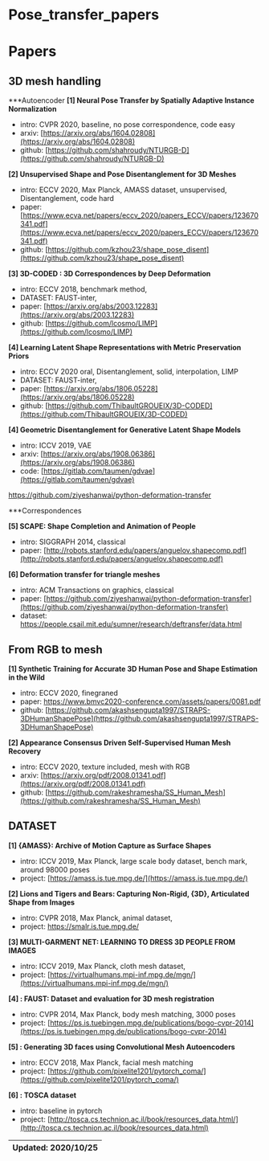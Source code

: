 # Pose_transfer_papers

# Papers
## 3D mesh handling
***Autoencoder
**[1] Neural Pose Transfer by Spatially Adaptive Instance Normalization**
- intro: CVPR 2020, baseline, no pose correspondence, code easy
- arxiv: [https://arxiv.org/abs/1604.02808](https://arxiv.org/abs/1604.02808)
- github: [https://github.com/shahroudy/NTURGB-D](https://github.com/shahroudy/NTURGB-D)

**[2] Unsupervised Shape and Pose Disentanglement for 3D Meshes**
- intro: ECCV 2020, Max Planck, AMASS dataset, unsupervised, Disentanglement, code hard
- paper: [https://www.ecva.net/papers/eccv_2020/papers_ECCV/papers/123670341.pdf](https://www.ecva.net/papers/eccv_2020/papers_ECCV/papers/123670341.pdf)
- github: [https://github.com/kzhou23/shape_pose_disent](https://github.com/kzhou23/shape_pose_disent)

**[3] 3D-CODED : 3D Correspondences by Deep Deformation**
- intro: ECCV 2018, benchmark method,
- DATASET: FAUST-inter, 
- paper: [https://arxiv.org/abs/2003.12283](https://arxiv.org/abs/2003.12283)
- github: [https://github.com/lcosmo/LIMP](https://github.com/lcosmo/LIMP)

**[4] Learning Latent Shape Representations with Metric Preservation Priors**
- intro: ECCV 2020 oral, Disentanglement, solid, interpolation, LIMP
- DATASET: FAUST-inter, 
- paper: [https://arxiv.org/abs/1806.05228](https://arxiv.org/abs/1806.05228)
- github: [https://github.com/ThibaultGROUEIX/3D-CODED](https://github.com/ThibaultGROUEIX/3D-CODED)

**[4] Geometric Disentanglement for Generative Latent Shape Models**
- intro: ICCV 2019, VAE
- arxiv: [https://arxiv.org/abs/1908.06386](https://arxiv.org/abs/1908.06386)
- code: [https://gitlab.com/taumen/gdvae](https://gitlab.com/taumen/gdvae)

https://github.com/ziyeshanwai/python-deformation-transfer

***Correspondences

**[5] SCAPE: Shape Completion and Animation of People**
- intro: SIGGRAPH 2014, classical
- paper: [http://robots.stanford.edu/papers/anguelov.shapecomp.pdf](http://robots.stanford.edu/papers/anguelov.shapecomp.pdf)

**[6] Deformation transfer for triangle meshes**
- intro: ACM Transactions on graphics, classical
- paper: [https://github.com/ziyeshanwai/python-deformation-transfer](https://github.com/ziyeshanwai/python-deformation-transfer)
- dataset: https://people.csail.mit.edu/sumner/research/deftransfer/data.html

## From RGB to mesh

**[1] Synthetic Training for Accurate 3D Human Pose and Shape Estimation in the Wild**
- intro: ECCV 2020, finegraned
- paper: https://www.bmvc2020-conference.com/assets/papers/0081.pdf
- github: [https://github.com/akashsengupta1997/STRAPS-3DHumanShapePose](https://github.com/akashsengupta1997/STRAPS-3DHumanShapePose)

**[2] Appearance Consensus Driven Self-Supervised Human Mesh Recovery**
- intro: ECCV 2020, texture included, mesh with RGB
- arxiv: [https://arxiv.org/pdf/2008.01341.pdf](https://arxiv.org/pdf/2008.01341.pdf)
- github: [https://github.com/rakeshramesha/SS_Human_Mesh](https://github.com/rakeshramesha/SS_Human_Mesh)

## DATASET
**[1] {AMASS}: Archive of Motion Capture as Surface Shapes**
- intro: ICCV 2019, Max Planck, large scale body dataset, bench mark, around 98000 poses
- project: [https://amass.is.tue.mpg.de/](https://amass.is.tue.mpg.de/)

**[2] Lions and Tigers and Bears: Capturing Non-Rigid, {3D}, Articulated Shape from Images**
- intro: CVPR 2018, Max Planck, animal dataset, 
- project: https://smalr.is.tue.mpg.de/

**[3] MULTI-GARMENT NET: LEARNING TO DRESS 3D PEOPLE FROM IMAGES**
- intro: ICCV 2019, Max Planck, cloth mesh dataset, 
- project: [https://virtualhumans.mpi-inf.mpg.de/mgn/](https://virtualhumans.mpi-inf.mpg.de/mgn/)

**[4] : FAUST: Dataset and evaluation for 3D mesh registration**
- intro: CVPR 2014, Max Planck, body mesh matching, 3000 poses 
- project: [https://ps.is.tuebingen.mpg.de/publications/bogo-cvpr-2014](https://ps.is.tuebingen.mpg.de/publications/bogo-cvpr-2014)

**[5] : Generating 3D faces using Convolutional Mesh Autoencoders**
- intro: ECCV 2018, Max Planck, facial mesh matching
- project: [https://github.com/pixelite1201/pytorch_coma/](https://github.com/pixelite1201/pytorch_coma/)

**[6] : TOSCA dataset**
- intro: baseline in pytorch
- project: [http://tosca.cs.technion.ac.il/book/resources_data.html/](http://tosca.cs.technion.ac.il/book/resources_data.html)



| Updated: 2020/10/25|
| :---------: |


